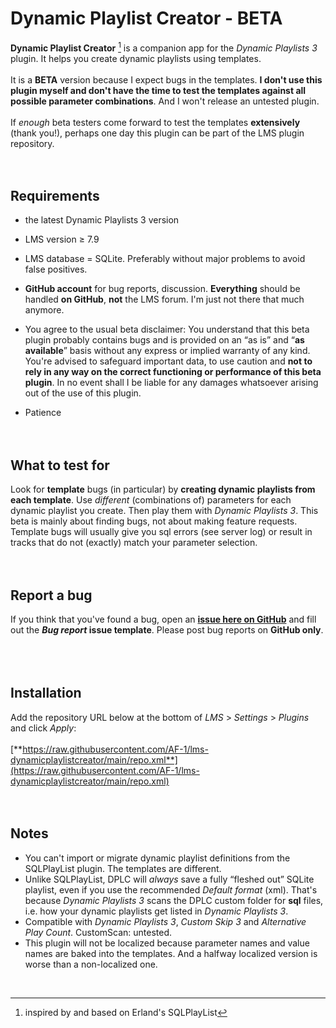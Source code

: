 # Dynamic Playlist Creator - BETA

**Dynamic Playlist Creator** [^1] is a companion app for the *Dynamic Playlists 3* plugin. It helps you create dynamic playlists using templates.<br><br>
It is a **BETA** version because I expect bugs in the templates. **I don't use this plugin myself and don't have the time to test the templates against all possible parameter combinations**. And I won't release an untested plugin.<br><br>
If *enough* beta testers come forward to test the templates **extensively** (thank you!), perhaps one day this plugin can be part of the LMS plugin repository.
<br><br><br>


## Requirements
- the latest Dynamic Playlists 3 version

- LMS version ≥ 7.9

- LMS  database = SQLite. Preferably without major problems to avoid false positives.

- **GitHub account** for bug reports, discussion. **Everything** should be handled **on GitHub**, **not** the LMS forum. I'm just not there that much anymore.

- You agree to the usual beta disclaimer: You understand that this beta plugin probably contains bugs and is provided on an “as is” and “**as available**” basis without any express or implied warranty of any kind. You're advised to safeguard important data, to use caution and **not to rely in any way on the correct functioning or performance of this beta plugin**. In no event shall I be liable for any damages whatsoever arising out of the use of this plugin.
- Patience
<br><br><br>


## What to test for
Look for **template** bugs (in particular) by **creating dynamic playlists from each template**. Use *different* (combinations of) parameters for each dynamic playlist you create. Then play them with *Dynamic Playlists 3*. This beta is mainly about finding bugs, not about making feature requests.
<br>
Template bugs will usually give you sql errors (see server log) or result in tracks that do not (exactly) match your parameter selection.
<br><br><br>


## Report a bug
If you think that you've found a bug, open an [**issue here on GitHub**](https://github.com/AF-1/lms-dynamicplaylistcreator/issues) and fill out the ***Bug report* issue template**. Please post bug reports on **GitHub only**.<br>
<br><br><br>


## Installation

Add the repository URL below at the bottom of *LMS* > *Settings* > *Plugins* and click *Apply*:<br><br>
[**https://raw.githubusercontent.com/AF-1/lms-dynamicplaylistcreator/main/repo.xml**](https://raw.githubusercontent.com/AF-1/lms-dynamicplaylistcreator/main/repo.xml)
<br><br><br>


## Notes

- You can't import or migrate dynamic playlist definitions from the SQLPlayList plugin. The templates are different.
- Unlike SQLPlayList, DPLC will *always* save a fully “fleshed out” SQLite playlist, even if you use the recommended *Default format* (xml). That's because *Dynamic Playlists 3* scans the DPLC custom folder for **sql** files, i.e. how your dynamic playlists get listed in *Dynamic Playlists 3*.
- Compatible with *Dynamic Playlists 3*, *Custom Skip 3* and *Alternative Play Count*. CustomScan: untested.
- This plugin will not be localized because parameter names and value names are baked into the templates. And a halfway localized version is worse than a non-localized one.
<br>

[^1]:inspired by and based on Erland's SQLPlayList